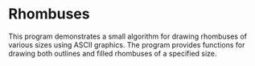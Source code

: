 # Rhombuses
This program demonstrates a small algorithm for drawing rhombuses of various sizes using ASCII graphics. The program provides functions for drawing both outlines and filled rhombuses of a specified size.

